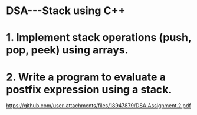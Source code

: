 # DSA---Stack using C++

# 1. Implement stack operations (push, pop, peek) using arrays.
# 2. Write a program to evaluate a postfix expression using a stack.

https://github.com/user-attachments/files/18947879/DSA.Assignment.2.pdf
